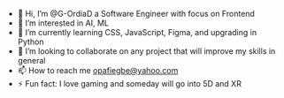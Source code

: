 - 👋 Hi, I’m @G-OrdiaD a Software Engineer with focus on Frontend 
- 👀 I’m interested in AI, ML
- 🌱 I’m currently learning CSS, JavaScript, Figma, and upgrading in Python
- 💞️ I’m looking to collaborate on any project that will improve my skills in general 
- 📫 How to reach me opafiegbe@yahoo.com
- ⚡ Fun fact: I love gaming and someday will go into 5D and XR
